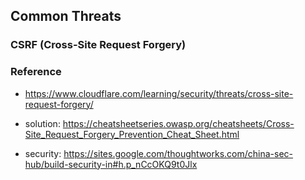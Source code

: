 ## Common Threats

### CSRF (Cross-Site Request Forgery)

### Reference

- https://www.cloudflare.com/learning/security/threats/cross-site-request-forgery/

- solution: https://cheatsheetseries.owasp.org/cheatsheets/Cross-Site_Request_Forgery_Prevention_Cheat_Sheet.html

- security: https://sites.google.com/thoughtworks.com/china-sec-hub/build-security-in#h.p_nCcOKQ9t0Jlx

